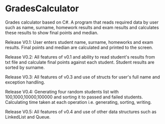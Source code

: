 # GradesCalculator
Grades calculator based on C#. A program that reads required data by user such as name, surname, homework results and exam results and calculates these results to show final points and median.

Release V0.1:
User enters student name, surname, homeworks and exam results. Final points and median are calculated and printed to the screen.

Release V0.2:
All features of v0.1 and ability to read student's results from txt file and calculate final points against each student. Student results are sorted by surname.

Release V0.3:
All features of v0.3 and use of structs for user's full name and exception handling.

Release V0.4:
Generating four random students list with 100,1000,10000,100000 and sorting it to passed and failed students. Calculating time taken at each operation i.e. generating, sorting, writing.

Release V0.5:
All features of v0.4 and use of other data structures such as LinkedList and Queue.

 